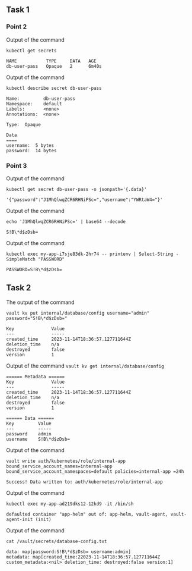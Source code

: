 ## Task 1 
### Point 2
Output of the command 

```kubectl get secrets```

```
NAME           TYPE     DATA   AGE
db-user-pass   Opaque   2      6m40s
```

Output of the command

```kubectl describe secret db-user-pass```

```
Name:         db-user-pass
Namespace:    default
Labels:       <none>
Annotations:  <none>

Type:  Opaque

Data
====
username:  5 bytes
password:  14 bytes

```
### Point 3
Output of the command

```kubectl get secret db-user-pass -o jsonpath='{.data}'```

```
'{"password":"J1MhQlwqZCR6RHNiPSc=","username":"YWRtaW4="}'
```

Output of the command

```echo 'J1MhQlwqZCR6RHNiPSc=' | base64 --decode```

```
S!B\*d$zDsb=
```

Output of the command

```kubectl exec my-app-i7sje83dk-2hr74 -- printenv | Select-String -SimpleMatch "PASSWORD"```

```PASSWORD=S!B\*d$zDsb=```

## Task 2

The output of the command

```vault kv put internal/database/config username="admin" password="S!B\*d$zDsb="```

```
Key              Value
---              -----
created_time     2023-11-14T18:36:57.127711644Z
deletion_time    n/a
destroyed        false
version          1
```

Output of the command
``vault kv get internal/database/config``

```
====== Metadata ======
Key              Value
---              -----
created_time     2023-11-14T18:36:57.127711644Z
deletion_time    n/a
destroyed        false
version          1

====== Data ======
Key         Value
---         -----
password    admin
username    S!B\*d$zDsb=
```

Output of the command

```
vault write auth/kubernetes/role/internal-app bound_service_account_names=internal-app bound_service_account_namespaces=default policies=internal-app =24h
```

```Success! Data written to: auth/kubernetes/role/internal-app```

Output of the command

```
kubectl exec my-app-ad219dks12-12kd9 -it /bin/sh
```

```
defaulted container "app-helm" out of: app-helm, vault-agent, vault-agent-init (init)
```

Output of the command

```cat /vault/secrets/database-config.txt```

```
data: map[password:S!B\*d$zDsb= username:admin]
metadata: map[created_time:22023-11-14T18:36:57.127711644Z custom_metadata:<nil> deletion_time: destroyed:false version:1]
```




